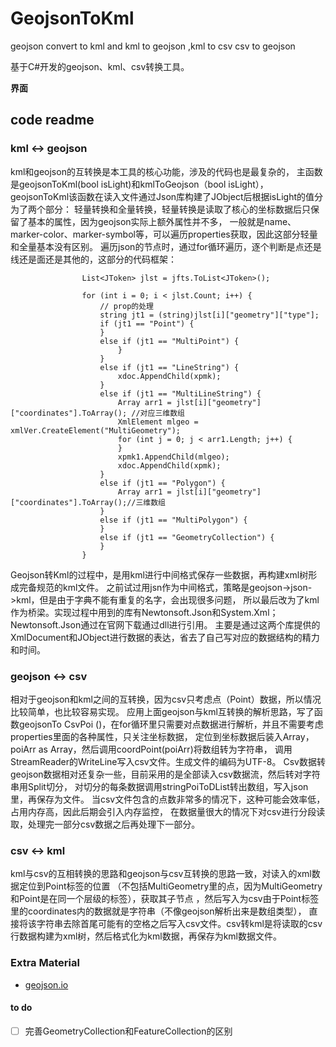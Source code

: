 # GeojsonToKml
geojson convert to kml and kml to geojson ,kml to csv csv to geojson

基于C#开发的geojson、kml、csv转换工具。


**界面**


## code readme

### kml <-> geojson

kml和geojson的互转换是本工具的核心功能，涉及的代码也是最复杂的，
主函数是geojsonToKml(bool isLight)和kmlToGeojson（bool isLight），
geojsonToKml该函数在读入文件通过Json库构建了JObject后根据isLight的值分为了两个部分：
轻量转换和全量转换，轻量转换是读取了核心的坐标数据后只保留了基本的属性，因为geojson实际上额外属性并不多，
一般就是name、marker-color、marker-symbol等，可以遍历properties获取，因此这部分轻量和全量基本没有区别。
遍历json的节点时，通过for循环遍历，逐个判断是点还是线还是面还是其他的，这部分的代码框架：

```
                List<JToken> jlst = jfts.ToList<JToken>();

                for (int i = 0; i < jlst.Count; i++) {
                    // prop的处理
                    string jt1 = (string)jlst[i]["geometry"]["type"];
                    if (jt1 == "Point") {
                    }
                    else if (jt1 == "MultiPoint") {
                        }
                    }
                    else if (jt1 == "LineString") {
                        xdoc.AppendChild(xpmk);
                    }
                    else if (jt1 == "MultiLineString") {
                        Array arr1 = jlst[i]["geometry"]["coordinates"].ToArray(); //对应三维数组
                        XmlElement mlgeo = xmlVer.CreateElement("MultiGeometry");
                        for (int j = 0; j < arr1.Length; j++) {
                        }
                        xpmk1.AppendChild(mlgeo);
                        xdoc.AppendChild(xpmk);
                    }
                    else if (jt1 == "Polygon") {
                        Array arr1 = jlst[i]["geometry"]["coordinates"].ToArray();//三维数组
                    }
                    else if (jt1 == "MultiPolygon") {
                    }
                    else if (jt1 == "GeometryCollection") {
                    }
                }

```

Geojson转Kml的过程中，是用kml进行中间格式保存一些数据，再构建xml树形成完备规范的kml文件。
之前试过用jsn作为中间格式，策略是geojson->json->kml，但是由于字典不能有重复的名字，会出现很多问题，
所以最后改为了kml作为桥梁。实现过程中用到的库有Newtonsoft.Json和System.Xml；Newtonsoft.Json通过在官网下载通过dll进行引用。
主要是通过这两个库提供的XmlDocument和JObject进行数据的表达，省去了自己写对应的数据结构的精力和时间。


### geojson <-> csv

相对于geojson和kml之间的互转换，因为csv只考虑点（Point）数据，所以情况比较简单，也比较容易实现。
应用上面geojson与kml互转换的解析思路，写了函数geojsonTo
CsvPoi ()，在for循环里只需要对点数据进行解析，并且不需要考虑properties里面的各种属性，只关注坐标数据，
定位到坐标数据后装入Array，poiArr as Array，然后调用coordPoint(poiArr)将数组转为字符串，
调用StreamReader的WriteLine写入csv文件。生成文件的编码为UTF-8。
Csv数据转geojson数据相对还复杂一些，目前采用的是全部读入csv数据流，然后转对字符串用Split切分，
对切分的每条数据调用stringPoiToDList转出数组，写入json里，再保存为文件。
当csv文件包含的点数非常多的情况下，这种可能会效率低，占用内存高，因此后期会引入内存监控，
在数据量很大的情况下对csv进行分段读取，处理完一部分csv数据之后再处理下一部分。

###  csv <-> kml

kml与csv的互相转换的思路和geojson与csv互转换的思路一致，对读入的xml数据定位到Point标签的位置
（不包括MultiGeometry里的点，因为MultiGeometry和Point是在同一个层级的标签），获取其子节点
，然后写入为csv由于Point标签里的coordinates内的数据就是字符串（不像geojson解析出来是数组类型），
直接将该字符串去除首尾可能有的空格之后写入csv文件。csv转kml是将读取的csv行数据构建为xml树，然后格式化为kml数据，再保存为kml数据文件。








### Extra Material
- [geojson.io](http://geojson.io/#map=2/20.0/0.0)


#### to do
- [ ] 完善GeometryCollection和FeatureCollection的区别



